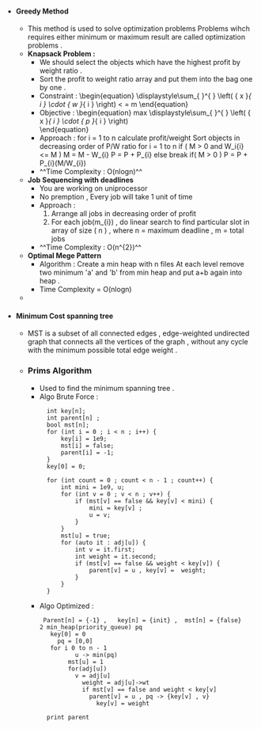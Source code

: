 - #### Greedy Method
	- This method is used to solve optimization problems
	  Problems wihch requires either minimum or maximum result are called optimization problems .
	- **Knapsack Problem :**
		- We should select the objects which have the highest profit by weight ratio .
		- Sort the profit to weight ratio array and put them into the bag one by one .
		- Constraint : 
		  \begin{equation}
		   \displaystyle\sum_{   }^{   } \left( { x  }_{ i  }   \cdot   { w  }_{ i  }   \right)   <   =  m 
		  \end{equation}
		- Objective : 
		  \begin{equation}
		  max \displaystyle\sum_{   }^{   } \left( { x  }_{ i  }   \cdot   { p  }_{ i  }   \right)   
		  \end{equation}
		- Approach : 
		   for i = 1 to n 
		  calculate profit/weight 
		  Sort objects in decreasing order of P/W ratio 
		  for i = 1 to n 
		   if ( M > 0 and W_i{i} <= M )
		           M = M - W_{i}
		           P = P + P_{i}
		    else break 
		     if( M > 0 )
		            P = P + P_{i}(M/W_{i})
		- ^^Time Complexity : O(nlogn)^^
	- **Job Sequencing with deadlines**
		- You are working on uniprocessor
		- No premption , Every job will take 1 unit of time
		- Approach : 
		  1. Arrange all jobs in decreasing order of profit 
		  2. For each job(m_{i}) , do linear search to find particular slot in array of size ( n  ) , where n = maximum deadline , m = total jobs
		- ^^Time Complexity : O(n^{2})^^
	- **Optimal Mege Pattern**
		- Algorithm : 
		  Create a min heap with n files 
		  At each level remove two minimum 'a' and 'b' from min heap and put a+b again into heap .
		- Time Complexity = O(nlogn)
	-
- #### Minimum Cost spanning tree
	- MST is a subset of all connected edges , edge-weighted undirected graph that connects all the vertices of the graph , without any cycle with the minimum possible total edge weight .
	- ### Prims Algorithm
		- Used to find the minimum spanning tree .
		- Algo Brute Force : 
		  ```
		  	int key[n];
		  	int parent[n] ;
		  	bool mst[n];
		  	for (int i = 0 ; i < n ; i++) {
		  		key[i] = 1e9;
		  		mst[i] = false;
		  		parent[i] = -1;
		  	}
		  	key[0] = 0;
		  
		  	for (int count = 0 ; count < n - 1 ; count++) {
		  		int mini = 1e9, u;
		  		for (int v = 0 ; v < n ; v++) {
		  			if (mst[v] == false && key[v] < mini) {
		  				mini = key[v] ;
		  				u = v;
		  			}
		  		}
		  		mst[u] = true;
		  		for (auto it : adj[u]) {
		  			int v = it.first;
		  			int weight = it.second;
		  			if (mst[v] == false && weight < key[v]) {
		  				parent[v] = u , key[v] =  weight;
		  			}
		  		}
		  	}
		  ```
		- Algo Optimized :
		  ```
		   Parent[n] = {-1} ,   key[n] = {init} ,  mst[n] = {false}
		  2 min_heap(priority_queue) pq 
		     key[0] = 0
		       pq = [0,0]
		     for i 0 to n - 1 
		     		u -> min(pq)
		          mst[u] = 1
		          for(adj[u])
		          	v = adj[u]
		              weight = adj[u]->wt
		              if mst[v] == false and weight < key[v]
		              	parent[v] = u , pq -> {key[v] , v}
		                  key[v] = weight 
		                 
		   	print parent
		  ```